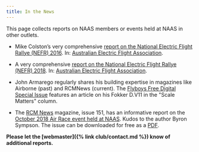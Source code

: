 ```yaml
---
title: In the News
---
```

This page collects reports on NAAS members or events held at NAAS in other
outlets.

- Mike Colston’s very comprehensive [report on the National Electric Flight
  Rallye (NEFR) 
  2016](https://www.aefanet.com/52-administration/95-nefr-2017).
  In: [Australian Electric Flight Association](https://www.aefanet.com).

- A very comprehensive [report on the National Electric Flight Rallye (NEFR)
  2018](https://www.aefanet.com/images/stories/EGFA_Arch/EGFA-11.pdf).
  In: [Australian Electric Flight Association](https://www.aefanet.com).

- John Armarego regularly shares his building expertise in magazines like 
  Airborne (past) and RCMNews (current). 
  The [Flyboys Free Digital Special
  Issue](http://flyboys.com.au/flyboys/docs/pdf/RCMNewsFlyboysSpecialEditionFreeDigital.pdf)
  features an article on his Fokker D.V11 in the "Scale Matters" column.

- The [RCM News](https://rcmnews.com) magazine, issue 151, has an informative report on the [October
  2018 Air Race event held at
  NAAS](http://www.naas.org.au/past-events/Air-Race/2018/index-year.html).
  Kudos to the author Byron Sympson. The issue can be downloaded for free as a
  [PDF](https://rcmnews.com/rcmnews/docs/pdf/RCMNews151.pdf).



**Please let the [webmaster]({% link club/contact.md %}) know of additional
   reports.**

	
  
